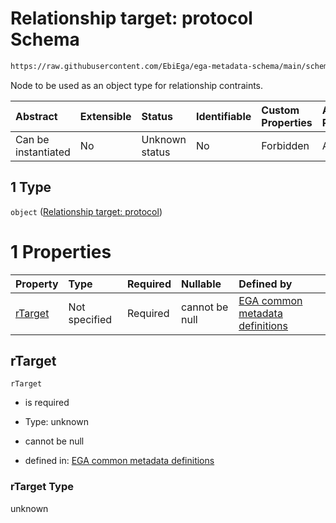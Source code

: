 # Relationship target: protocol Schema

```txt
https://raw.githubusercontent.com/EbiEga/ega-metadata-schema/main/schemas/EGA.protocol.json#/properties/protocolRelationships/items/allOf/1/anyOf/1/allOf/1/anyOf/1
```

Node to be used as an object type for relationship contraints.

| Abstract            | Extensible | Status         | Identifiable | Custom Properties | Additional Properties | Access Restrictions | Defined In                                                                       |
| :------------------ | :--------- | :------------- | :----------- | :---------------- | :-------------------- | :------------------ | :------------------------------------------------------------------------------- |
| Can be instantiated | No         | Unknown status | No           | Forbidden         | Allowed               | none                | [EGA.protocol.json\*](../../../schemas/EGA.protocol.json "open original schema") |

## 1 Type

`object` ([Relationship target: protocol](ega-12-definitions-relationship-target-protocol.md))

# 1 Properties

| Property            | Type          | Required | Nullable       | Defined by                                                                                                                                                                                                                                                       |
| :------------------ | :------------ | :------- | :------------- | :--------------------------------------------------------------------------------------------------------------------------------------------------------------------------------------------------------------------------------------------------------------- |
| [rTarget](#rtarget) | Not specified | Required | cannot be null | [EGA common metadata definitions](ega-12-definitions-relationship-target-protocol-properties-rtarget.md "https://raw.githubusercontent.com/EbiEga/ega-metadata-schema/main/schemas/EGA.common-definitions.json#/definitions/rTargetProtocol/properties/rTarget") |

## rTarget



`rTarget`

*   is required

*   Type: unknown

*   cannot be null

*   defined in: [EGA common metadata definitions](ega-12-definitions-relationship-target-protocol-properties-rtarget.md "https://raw.githubusercontent.com/EbiEga/ega-metadata-schema/main/schemas/EGA.common-definitions.json#/definitions/rTargetProtocol/properties/rTarget")

### rTarget Type

unknown
